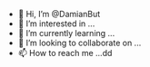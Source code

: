 - 👋 Hi, I’m @DamianBut
- 👀 I’m interested in ...
- 🌱 I’m currently learning ...
- 💞️ I’m looking to collaborate on ...
- 📫 How to reach me ...dd

<!---
DamianBut/DamianBut is a ✨ special ✨ repository because its `README.md` (this file) appears on your GitHub profile.
You can click the Preview link to take a look at your changes.
--->
